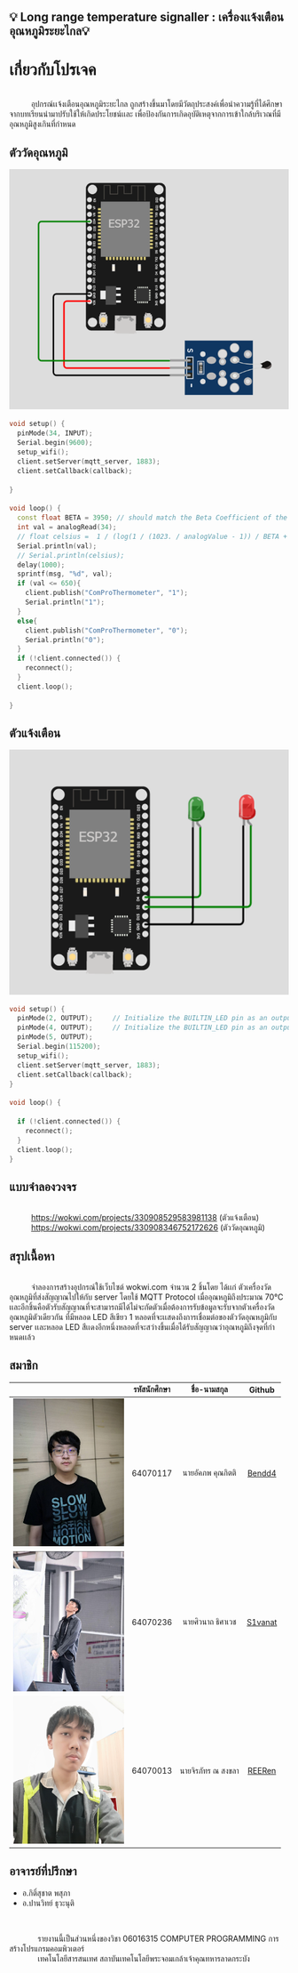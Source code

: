 ## 💡 Long range temperature signaller : เครื่องเเจ้งเตือนอุณหภูมิระยะไกล💡
# เกี่ยวกับโปรเจค
 <br>&nbsp;&nbsp;&nbsp;&nbsp;&nbsp;&nbsp;&nbsp;&nbsp;&nbsp;&nbsp;อุปกรณ์เเจ้งเตือนอุณหภูมิระยะไกล ถูกสร้างขึ้นมาโดยมีวัตถุประสงค์เพื่อนำความรู้ที่ได้ศึกษาจากบทเรียนนำมาปรับใช้ให้เกิดประโยชน์เเละ เพื่อป้องกันการเกิดอุบัติเหตุจากการเข้าใกล้บริเวณที่มีอุณหภูมิสูงเกินที่กำหนด&nbsp;&nbsp;&nbsp;&nbsp;&nbsp;&nbsp;&nbsp;&nbsp;&nbsp;&nbsp;&nbsp;&nbsp;&nbsp;&nbsp;

## ตัววัดอุณหภูมิ
![tempt](img/tempt.jpg)
```cpp
void setup() {
  pinMode(34, INPUT);
  Serial.begin(9600);
  setup_wifi();
  client.setServer(mqtt_server, 1883);
  client.setCallback(callback);

}

void loop() {
  const float BETA = 3950; // should match the Beta Coefficient of the thermistor
  int val = analogRead(34);
  // float celsius =  1 / (log(1 / (1023. / analogValue - 1)) / BETA + 1.0 / 298.15) - 273.15; this thing is busted on ESP32 for some reason
  Serial.println(val);
  // Serial.println(celsius);
  delay(1000);
  sprintf(msg, "%d", val);
  if (val <= 650){
    client.publish("ComProThermometer", "1");
    Serial.println("1");
  }
  else{
    client.publish("ComProThermometer", "0");
    Serial.println("0");
  }
  if (!client.connected()) {
    reconnect();
  }
  client.loop();

}
```
## ตัวแจ้งเตือน
![report](img/report.jpg)
```cpp
void setup() {
  pinMode(2, OUTPUT);     // Initialize the BUILTIN_LED pin as an output (Red)
  pinMode(4, OUTPUT);     // Initialize the BUILTIN_LED pin as an output (Green)
  pinMode(5, OUTPUT);
  Serial.begin(115200);
  setup_wifi();
  client.setServer(mqtt_server, 1883);
  client.setCallback(callback);
}

void loop() {

  if (!client.connected()) {
    reconnect();
  }
  client.loop();
}
```
## แบบจำลองวงจร
 <br>&nbsp;&nbsp;&nbsp;&nbsp;&nbsp;&nbsp;&nbsp;&nbsp;&nbsp;&nbsp;https://wokwi.com/projects/330908529583981138 (ตัวแจ้งเตือน)
 <br>&nbsp;&nbsp;&nbsp;&nbsp;&nbsp;&nbsp;&nbsp;&nbsp;&nbsp;&nbsp;https://wokwi.com/projects/330908346752172626 (ตัววัดอุณหภูมิ)
## สรุปเนื้อหา
 <br>&nbsp;&nbsp;&nbsp;&nbsp;&nbsp;&nbsp;&nbsp;&nbsp;&nbsp;&nbsp;จำลองการสร้างอุปกรณ์ใช้เว็บไซต์ wokwi.com จำนวน 2 ชิ้นโดย ได้เเก่ ตัวเครื่องวัดอุณหภูมิที่ส่งสัญญาณไปให้กับ server โดยใช้ MQTT Protocol เมื่ออุณหภูมิถึงประมาณ 70°C เเละอีกชิ้นคือตัวรับสัญญาณที่จะสามารถมีได้ไม่จะกัดตัวเมื่อต้องการรับข้อมูลจะรับจากตัวเครื่องวัดอุณหภูมิตัวเดียวกัน ที่มีหลอด LED สีเขียว 1 หลอดที่จะเเสดงถึงการเชื่อมต่อของตัววัดอุณหภูมิกับ server เเละหลอด LED สีเเดงอีกหนึ่งหลอดที่จะสว่างขึ้นเมื่อได้รับสัญญาณว่าอุณหภูมิถึงจุดที่กำหนดเเล้ว&nbsp;&nbsp;&nbsp;&nbsp;&nbsp;&nbsp;&nbsp;&nbsp;

 ## สมาชิก
 | | รหัสนักศึกษา        | ชื่อ-นามสกุล | Github |
|:-:| :-------------: |:----------:|:--------:|
| <a><img src="img/mem1.jpg" width="200px"></a> | 64070117    | นายอัคภพ คุณกิตติ | [Bendd4](https://github.com/Bendd4) |
| <a><img src="img/mem2.jpg" width="200px"></a> | 64070236    | นายศิวนาถ  ธิศาเวช | [S1vanat](https://github.com/S1vanat) |
| <a><img src="img/mem3.jpg" width="200px"></a> | 64070013    | นายจิรภัทร ณ สงขลา | [REERen](https://github.com/REERen) |

## อาจารย์ที่ปรึกษา
 - อ.กิติ์สุชาต พสุภา
 - อ.ปานวิทย์ ธุวะนุติ
##
 <br>&nbsp;&nbsp;&nbsp;&nbsp;&nbsp;&nbsp;&nbsp;&nbsp;&nbsp;&nbsp;&nbsp;&nbsp;&nbsp;รายงานนี้เป็นส่วนหนึ่งของวิชา 06016315 COMPUTER PROGRAMMING การสร้างโปรแกรมคอมพิวเตอร์
 <br>&nbsp;&nbsp;&nbsp;&nbsp;&nbsp;&nbsp;&nbsp;&nbsp;&nbsp;&nbsp;&nbsp;&nbsp;&nbsp;เทคโนโลยีสารสนเทศ สถาบันเทคโนโลยีพระจอมเกล้าเจ้าคุณทหารลาดกระบัง
